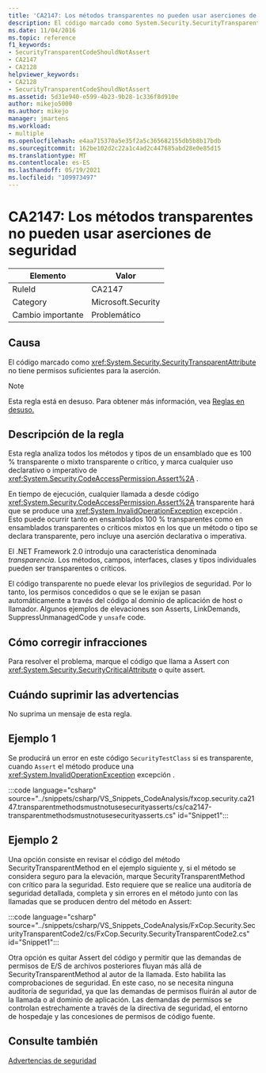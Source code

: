 ```yaml
---
title: 'CA2147: Los métodos transparentes no pueden usar aserciones de seguridad'
description: El código marcado como System.Security.SecurityTransparentAttribute no tiene permisos suficientes para la aserción.
ms.date: 11/04/2016
ms.topic: reference
f1_keywords:
- SecurityTransparentCodeShouldNotAssert
- CA2147
- CA2128
helpviewer_keywords:
- CA2128
- SecurityTransparentCodeShouldNotAssert
ms.assetid: 5d31e940-e599-4b23-9b28-1c336f8d910e
author: mikejo5000
ms.author: mikejo
manager: jmartens
ms.workload:
- multiple
ms.openlocfilehash: e4aa715370a5e35f2a5c365682155db5b8b17bdb
ms.sourcegitcommit: 162be102d2c22a1c4ad2c447685abd28e0e85d15
ms.translationtype: MT
ms.contentlocale: es-ES
ms.lasthandoff: 05/19/2021
ms.locfileid: "109973497"
---
```

# <a name="ca2147-transparent-methods-may-not-use-security-asserts"></a>CA2147: Los métodos transparentes no pueden usar aserciones de seguridad

|Elemento|Valor|
|-|-|
|RuleId|CA2147|
|Category|Microsoft.Security|
|Cambio importante|Problemático|

## <a name="cause"></a>Causa
El código marcado como <xref:System.Security.SecurityTransparentAttribute> no tiene permisos suficientes para la aserción.

> [!NOTE]
> Esta regla está en desuso. Para obtener más información, vea [Reglas en desuso.](fxcop-unported-deprecated-rules.md)

## <a name="rule-description"></a>Descripción de la regla
Esta regla analiza todos los métodos y tipos de un ensamblado que es 100 % transparente o mixto transparente o crítico, y marca cualquier uso declarativo o imperativo de <xref:System.Security.CodeAccessPermission.Assert%2A> .

En tiempo de ejecución, cualquier llamada a desde código <xref:System.Security.CodeAccessPermission.Assert%2A> transparente hará que se produce una <xref:System.InvalidOperationException> excepción . Esto puede ocurrir tanto en ensamblados 100 % transparentes como en ensamblados transparentes o críticos mixtos en los que un método o tipo se declara transparente, pero incluye una aserción declarativa o imperativa.

El .NET Framework 2.0 introdujo una característica denominada *transparencia*. Los métodos, campos, interfaces, clases y tipos individuales pueden ser transparentes o críticos.

El código transparente no puede elevar los privilegios de seguridad. Por lo tanto, los permisos concedidos o que se le exijan se pasan automáticamente a través del código al dominio de aplicación de host o llamador. Algunos ejemplos de elevaciones son Asserts, LinkDemands, SuppressUnmanagedCode y `unsafe` code.

## <a name="how-to-fix-violations"></a>Cómo corregir infracciones
Para resolver el problema, marque el código que llama a Assert con <xref:System.Security.SecurityCriticalAttribute> o quite assert.

## <a name="when-to-suppress-warnings"></a>Cuándo suprimir las advertencias
No suprima un mensaje de esta regla.

## <a name="example-1"></a>Ejemplo 1
Se producirá un error en este código `SecurityTestClass` si es transparente, cuando `Assert` el método produce una <xref:System.InvalidOperationException> excepción .

:::code language="csharp" source="../snippets/csharp/VS_Snippets_CodeAnalysis/fxcop.security.ca2147.transparentmethodsmustnotusesecurityasserts/cs/ca2147-transparentmethodsmustnotusesecurityasserts.cs" id="Snippet1":::

## <a name="example-2"></a>Ejemplo 2
Una opción consiste en revisar el código del método SecurityTransparentMethod en el ejemplo siguiente y, si el método se considera seguro para la elevación, marque SecurityTransparentMethod con crítico para la seguridad. Esto requiere que se realice una auditoría de seguridad detallada, completa y sin errores en el método junto con las llamadas que se producen dentro del método en Assert:

:::code language="csharp" source="../snippets/csharp/VS_Snippets_CodeAnalysis/FxCop.Security.SecurityTransparentCode2/cs/FxCop.Security.SecurityTransparentCode2.cs" id="Snippet1":::

Otra opción es quitar Assert del código y permitir que las demandas de permisos de E/S de archivos posteriores fluyan más allá de SecurityTransparentMethod al autor de la llamada. Esto habilita las comprobaciones de seguridad. En este caso, no se necesita ninguna auditoría de seguridad, ya que las demandas de permisos fluirán al autor de la llamada o al dominio de aplicación. Las demandas de permisos se controlan estrechamente a través de la directiva de seguridad, el entorno de hospedaje y las concesiones de permisos de código fuente.

## <a name="see-also"></a>Consulte también
[Advertencias de seguridad](/dotnet/fundamentals/code-analysis/quality-rules/security-warnings)
